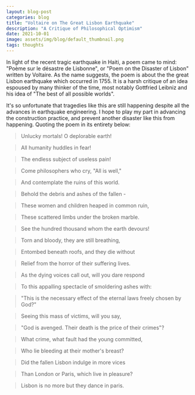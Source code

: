 ```yaml
---
layout: blog-post
categories: blog
title: "Voltaire on The Great Lisbon Earthquake"
description: "A Critique of Philosophical Optimism"
date: 2021-10-01
image: assets/img/blog/default_thumbnail.png
tags: thoughts
---
```


In light of the recent tragic earthquake in Haiti, a poem came to mind: "Poème sur le désastre de Lisbonne", or "Poem on the Disaster of Lisbon" written by Voltaire. As the name suggests, the poem is about the the great Lisbon earthquake which occurred in 1755. It is a harsh critique of an idea espoused by many thinker of the time, most notably Gottfried Leibniz and his idea of "The best of all possible worlds". 

It's so unfortunate that tragedies like this are still happening despite all the advances in earthquake engineering. I hope to play my part in advancing the construction practice, and prevent another disaster like this from happening. Quoting the poem in its entirety below:


> Unlucky mortals! O deplorable earth!

> All humanity huddles in fear!

> The endless subject of useless pain!

> Come philosophers who cry, "All is well,"

> And contemplate the ruins of this world.

> Behold the debris and ashes of the fallen - 

> These women and children heaped in common ruin,

> These scattered limbs under the broken marble.

> See the hundred thousand whom the earth devours!

> Torn and bloody, they are still breathing,

> Entombed beneath roofs, and they die without

> Relief from the horror of their suffering lives.

> As the dying voices call out, will you dare respond

> To this appalling spectacle of smoldering ashes with:

> "This is the necessary effect of the eternal laws freely chosen by God?"

> Seeing this mass of victims, will you say,

> "God is avenged. Their death is the price of their crimes"?

> What crime, what fault had the young committed,

> Who lie bleeding at their mother's breast?

> Did the fallen Lisbon indulge in more vices

> Than London or Paris, which live in pleasure?

> Lisbon is no more but they dance in paris.



